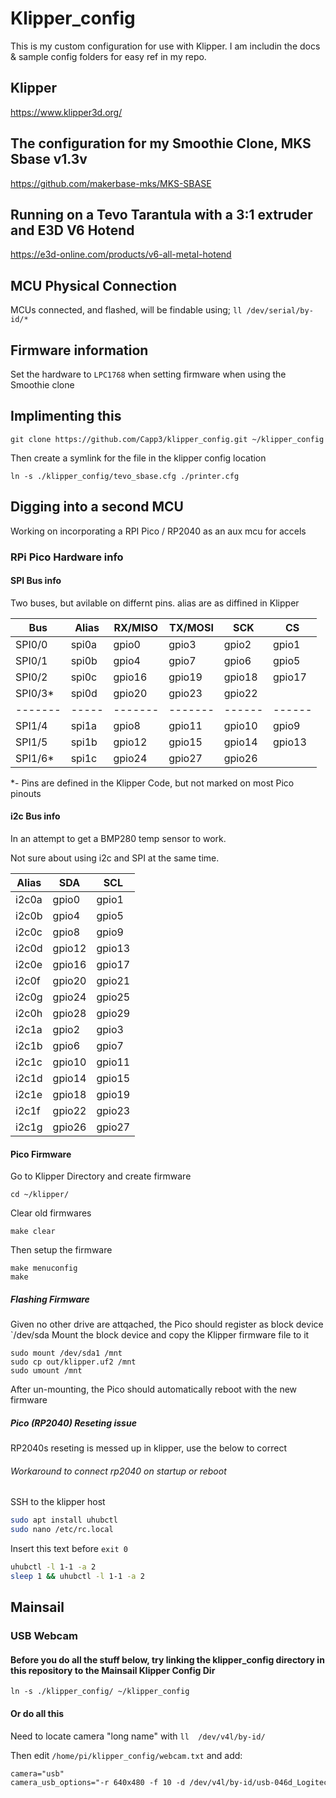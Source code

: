 # Klipper_config

This is my custom configuration for use with Klipper. I am includin the docs & sample config folders for easy ref in my repo.

## Klipper

<https://www.klipper3d.org/>

## The configuration for my Smoothie Clone, MKS Sbase v1.3v

<https://github.com/makerbase-mks/MKS-SBASE>

## Running on a Tevo Tarantula with a 3:1 extruder and E3D V6 Hotend

<https://e3d-online.com/products/v6-all-metal-hotend>

## MCU Physical Connection

MCUs connected, and flashed, will be findable using;
`ll /dev/serial/by-id/*`

## Firmware information

Set the hardware to `LPC1768` when setting firmware when using the Smoothie clone

## Implimenting this

`git clone https://github.com/Capp3/klipper_config.git ~/klipper_config`

Then create a symlink for the file in the klipper config location

`ln -s ./klipper_config/tevo_sbase.cfg ./printer.cfg`

## Digging into a second MCU

Working on incorporating a RPI Pico / RP2040 as an aux mcu for accels

### RPi Pico Hardware info

#### SPI Bus info

Two buses, but avilable on differnt pins. alias are as diffined in Klipper

| Bus     | Alias | RX/MISO | TX/MOSI | SCK    | CS     |
| ------- | ----- | ------- | ------- | ------ | ------ |
| SPI0/0  | spi0a | gpio0   | gpio3   | gpio2  | gpio1  |
| SPI0/1  | spi0b | gpio4   | gpio7   | gpio6  | gpio5  |
| SPI0/2  | spi0c | gpio16  | gpio19  | gpio18 | gpio17 |
| SPI0/3* | spi0d | gpio20  | gpio23  | gpio22 |        |
| ------- | ----- | ------- | ------- | ------ | ------ |
| SPI1/4  | spi1a | gpio8   | gpio11  | gpio10 | gpio9  |
| SPI1/5  | spi1b | gpio12  | gpio15  | gpio14 | gpio13 |
| SPI1/6* | spi1c | gpio24  | gpio27  | gpio26 |        |

*- Pins are defined in the Klipper Code, but not marked on most Pico pinouts

#### i2c Bus info

In an attempt to get a BMP280 temp sensor to work.

Not sure about using i2c and SPI at the same time. 

| Alias | SDA    | SCL   |
| ----- | -----  | ----- |
| i2c0a | gpio0  | gpio1 |
| i2c0b | gpio4  | gpio5 |
| i2c0c | gpio8  | gpio9 |
| i2c0d | gpio12 | gpio13 |
| i2c0e | gpio16 | gpio17 |
| i2c0f | gpio20 | gpio21 |
| i2c0g | gpio24 | gpio25 |
| i2c0h | gpio28 | gpio29 |
| i2c1a | gpio2  | gpio3 |
| i2c1b | gpio6  | gpio7 |
| i2c1c | gpio10 | gpio11 |
| i2c1d | gpio14 | gpio15 |
| i2c1e | gpio18 | gpio19 |
| i2c1f | gpio22 | gpio23 |
| i2c1g | gpio26 | gpio27 |

#### Pico Firmware

Go to Klipper Directory and create firmware

```
cd ~/klipper/
```

Clear old firmwares

```
make clear
```

Then setup the firmware

```
make menuconfig
make
```

##### Flashing Firmware

Given no other drive are attqached, the Pico should register as block device 
`/dev/sda
Mount the block device and copy the Klipper firmware file to it

```
sudo mount /dev/sda1 /mnt
sudo cp out/klipper.uf2 /mnt
sudo umount /mnt
```

After un-mounting, the Pico should automatically reboot with the new firmware

##### Pico (RP2040) Reseting issue

RP2040s reseting is messed up in klipper, use the below to correct

###### Workaround to connect rp2040 on startup or reboot

SSH to the klipper host 

```bash
sudo apt install uhubctl
sudo nano /etc/rc.local
```

Insert this text before `exit 0`

```bash
uhubctl -l 1-1 -a 2
sleep 1 && uhubctl -l 1-1 -a 2
```

## Mainsail

### USB Webcam

#### Before you do all the stuff below, try linking the klipper_config directory in this repository to the Mainsail Klipper Config Dir

`ln -s ./klipper_config/ ~/klipper_config`

#### Or do all this

Need  to locate camera "long name" with
`ll  /dev/v4l/by-id/`

Then edit `/home/pi/klipper_config/webcam.txt` and add:

```txt
camera="usb"
camera_usb_options="-r 640x480 -f 10 -d /dev/v4l/by-id/usb-046d_Logitech_Webcam_C930e_C88D4AEE-video-index0
```
